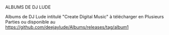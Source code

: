 ALBUMS DE DJ LUDE

Albums de DJ Lude intitulé "Create Digital Music" à télécharger en Plusieurs Parties 
ou disponible au https://github.com/deejaylude/Albums/releases/tag/album1
